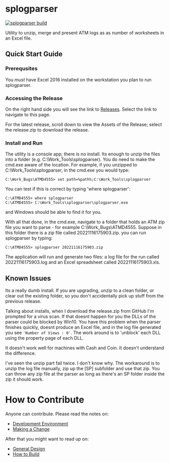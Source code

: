 # splogparser
[![splogparser build](https://github.com/HyosungTools/splogparser/actions/workflows/build.yml/badge.svg)](https://github.com/HyosungTools/splogparser/actions/workflows/build.yml)

Utility to unzip, merge and present ATM logs as as number of worksheets in an Excel file.

## Quick Start Guide

### Prerequsites
You *must* have Excel 2016 installed on the workstation you plan to run splogparser. 

### Accessing the Release
On the right hand side you will see the link to [Releases](https://github.com/HyosungTools/splogparser/releases). Select the link to navigate to this page. 

For the latest release, scroll down to view the Assets of the Release; select the release.zip to download the release. 

### Install and Run
The utility is a console app; there is no install. Its enough to unzip the files into a folder (e.g. C:\\Work_Tools\\splogparser).
You do need to make the cmd.exe aware of the location. For example, if you unzipped to C:\\Work_Tools\\splogparser, in the cmd.exe you would type: 

```
C:\Work_Bugs\ATMD4555> set path=%path%;C:\Work_Tools\splogparser
```

You can test if this is correct by typing 'where splogparser': 

```
C:\ATMD4555> where splogparser
C:\ATMD4555> C:\Work_Tools\splogparser\splogparser.exe
```

and Windows should be able to find it for you.

With all that done, in the cmd.exe, navigate to a folder that holds an ATM zip file you want to parse - for example C:\\Work_Bugs\\ATMD4555. Suppose in this folder there is a zip file called 20221116175903.zip. you can run splogparser by typing: 

```
C:\ATMD4555> splogparser 20221116175903.zip
```
The application will run and generate two files: a log file for the run called 20221116175903.log and an Excel spreadsheet called 20221116175903.xls.

## Known Issues

Its a really dumb install. If you are upgrading, unzip to a clean folder, or clear out the existing folder, so you don't accidentally pick up stuff from the previous release. 

Talking about installs, when I download the release.zip from GitHub I'm prompted for a virus scan. If that doesnt happen for you the DLLs of the parser could be blocked by Win10. You have this problem when the parser finishes quickly, doesnt produce an Excel file, and in the log file generated you see `'Number of Views : 0'`. The work around is to 'unblock' each DLL using the property page of each DLL.  

It doesn't work well for machines with Cash and Coin. It doesn't understand the difference. 

I've seen the unzip part fail twice. I don't know why. The workaround is to unzip the log file manually, zip up the [SP] subfolder and use that zip. You can throw any zip file at the parser as long as there's an SP folder inside the zip it should work. 

# How to Contribute

Anyone can contribute. Please read the notes on: 

- [Development Environment](https://github.com/HyosungTools/docs/blob/main/DevelopmentEnvironment.md)
- [Making a Change](https://github.com/HyosungTools/docs/blob/main/MakingChanges.md)

After that you might want to read up on: 

- [General Design](https://github.com/HyosungTools/splogparser/blob/main/docs/GeneralDesign.md)
- [How to Build](https://github.com/HyosungTools/splogparser/blob/main/docs/HowToBuild.md)



